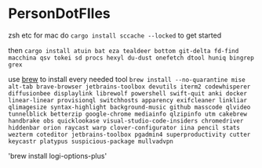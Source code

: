 # PersonDotFIles
zsh etc for mac
do `cargo install sccache --locked` to get started

then `cargo install atuin bat eza tealdeer bottom git-delta fd-find macchina qsv tokei sd procs hexyl du-dust onefetch dtool huniq bingrep grex`


use [brew](https://brew.sh/) to install every needed tool `brew install --no-quarantine mise alt-tab brave-browser jetbrains-toolbox devutils iterm2 codewhisperer diffusionbee displaylink librewolf powershell swift-quit
anki docker linear-linear provisionql switchhosts
apparency exifcleaner linkliar qlimagesize syntax-highlight
background-music github masscode qlvideo tunnelblick
betterzip google-chrome mediainfo qlzipinfo utm
cakebrew handbrake obs quicklookase visual-studio-code-insiders
chromedriver hiddenbar orion raycast warp
clover-configurator iina pencil stats wezterm
coteditor jetbrains-toolbox pgadmin4 superproductivity
cutter keycastr platypus suspicious-package mullvadvpn`

'brew install logi-options-plus'
